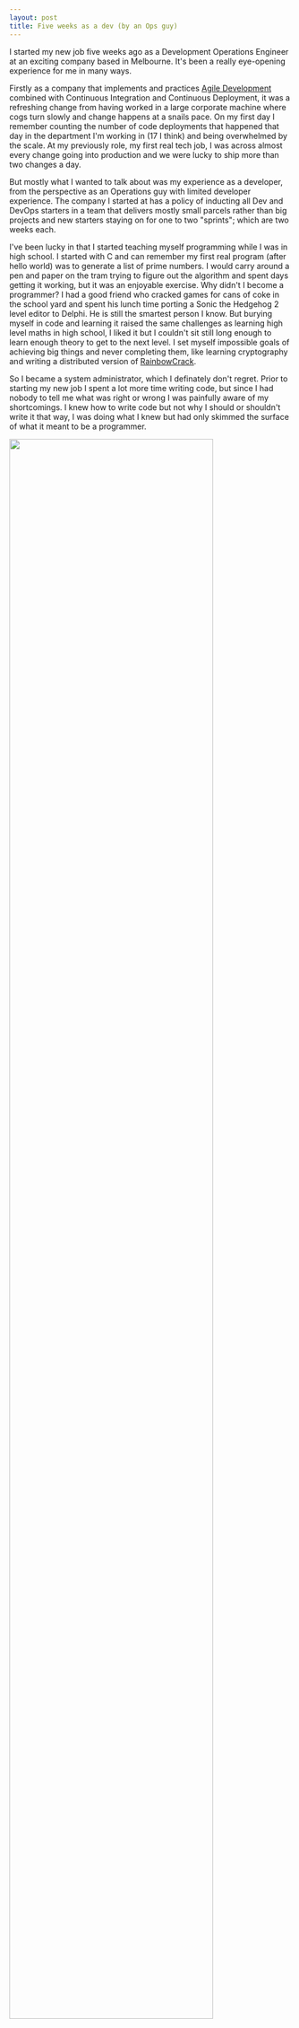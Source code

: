 ```yaml
---
layout: post
title: Five weeks as a dev (by an Ops guy)
---
```


I started my new job five weeks ago as a Development Operations Engineer at an exciting company based in Melbourne. It's been a really eye-opening experience for me in many ways.

Firstly as a company that implements and practices [Agile Development](http://www.allaboutagile.com/what-is-agile-10-key-principles/) combined with Continuous Integration and Continuous Deployment, it was a refreshing change from having worked in a large corporate machine where cogs turn slowly and change happens at a snails pace. On my first day I remember counting the number of code deployments that happened that day in the department I'm working in (17 I think) and being overwhelmed by the scale. At my previously role, my first real tech job, I was across almost every change going into production and we were lucky to ship more than two changes a day.

But mostly what I wanted to talk about was my experience as a developer, from the perspective as an Operations guy with limited developer experience. The company I started at has a policy of inducting all Dev and DevOps starters in a team that delivers mostly small parcels rather than big projects and new starters staying on for one to two "sprints"; which are two weeks each.

I've been lucky in that I started teaching myself programming while I was in high school. I started with C and can remember my first real program (after hello world) was to generate a list of prime numbers. I would carry around a pen and paper on the tram trying to figure out the algorithm and spent days getting it working, but it was an enjoyable exercise. Why didn't I become a programmer? I had a good friend who cracked games for cans of coke in the school yard and spent his lunch time porting a Sonic the Hedgehog 2 level editor to Delphi. He is still the smartest person I know. But burying myself in code and learning it raised the same challenges as learning high level maths in high school, I liked it but I couldn't sit still long enough to learn enough theory to get to the next level. I set myself impossible goals of achieving big things and never completing them, like learning cryptography and writing a distributed version of [RainbowCrack](http://project-rainbowcrack.com/).

So I became a system administrator, which I definately don't regret. Prior to starting my new job I spent a lot more time writing code, but since I had nobody to tell me what was right or wrong I was painfully aware of my shortcomings. I knew how to write code but not why I should or shouldn't write it that way, I was doing what I knew but had only skimmed the surface of what it meant to be a programmer.

<img src="http://i.imgur.com/ADqthSv.png" style="width: 85%; height: 85%"/>​

I spent my first three days getting my bearings and setting up a development environment on my laptop. Then I started doing a few minor tasks, pairing with a senior developer and everything was falling into place nicely. I felt confident, like I knew enough to get by and was actually completing small tasks on my own. But in the third week I had a pull request ripped to shreds by several developers. As I paired with a very experienced dev I realised I had not learnt the simplest shortcuts to my IDE (RubyMine) and struggled to complete the simplest tasks. I finished the week feeling dejected and a burdon to my colleagues.
At the beginning of the fourth week as, effectively, a junior developer I was ready to move on. I was hired for my skills with automation and Unix, not programming; this was outside of my comfort zone, but I was scheduled for at least two more weeks of programming. Unfortunately I got bogged down in tasks for which our team did not have the skills required. I spent two weeks working on two big "stories" and barely shipped anything. I've felt like I was bashing my head against a brick wall many times in my short career, but not like this. I was able to power through most of my issues with a a little bit of luck and/or stubborness. When the going got tough enough I could push the issues I had found back to developers to diagnose or fix; ultimately I was mostly responsible for proving that an issue existed or where it existed. Fixing it was a bonus I sometimes was able to achieve, but not a requirement.

But looking back, as we do in a [Sprint Retro](https://www.mountaingoatsoftware.com/agile/scrum/sprint-retrospective), I found my team members had a similar experience. It was a tought two weeks and we all knuckled down and did the best we could.